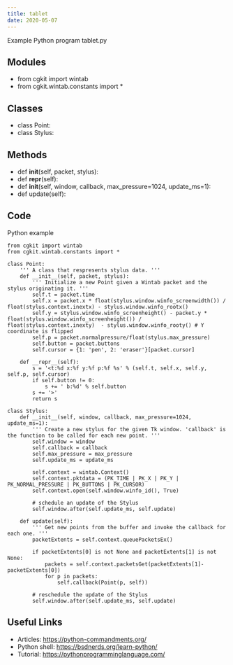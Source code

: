 ```yaml
---
title: tablet
date: 2020-05-07
---
```

Example Python program tablet.py

## Modules

* from cgkit import wintab
* from cgkit.wintab.constants import *

## Classes

* class Point:
* class Stylus:

## Methods

* def __init__(self, packet, stylus):
* def __repr__(self):
* def __init__(self, window, callback, max_pressure=1024, update_ms=1):
* def update(self):

## Code

Python example

    from cgkit import wintab
    from cgkit.wintab.constants import *
    
    class Point:
        ''' A class that respresents stylus data. '''
        def __init__(self, packet, stylus):
            ''' Initialize a new Point given a Wintab packet and the stylus originating it. '''
            self.t = packet.time
            self.x = packet.x * float(stylus.window.winfo_screenwidth()) / float(stylus.context.inextx) - stylus.window.winfo_rootx()
            self.y = stylus.window.winfo_screenheight() - packet.y * float(stylus.window.winfo_screenheight()) / float(stylus.context.inexty)  - stylus.window.winfo_rooty() # Y coordinate is flipped
            self.p = packet.normalpressure/float(stylus.max_pressure)
            self.button = packet.buttons
            self.cursor = {1: 'pen', 2: 'eraser'}[packet.cursor]
            
        def __repr__(self):
            s = '<t:%d x:%f y:%f p:%f %s' % (self.t, self.x, self.y, self.p, self.cursor)
            if self.button != 0:
                s += ' b:%d' % self.button
            s += '>'
            return s
            
    class Stylus:
        def __init__(self, window, callback, max_pressure=1024, update_ms=1):
            ''' Create a new stylus for the given Tk window. 'callback' is the function to be called for each new point. '''
            self.window = window
            self.callback = callback
            self.max_pressure = max_pressure
            self.update_ms = update_ms
            
            self.context = wintab.Context()
            self.context.pktdata = (PK_TIME | PK_X | PK_Y | PK_NORMAL_PRESSURE | PK_BUTTONS | PK_CURSOR)
            self.context.open(self.window.winfo_id(), True)
            
            # schedule an update of the Stylus
            self.window.after(self.update_ms, self.update)
            
        def update(self):
            ''' Get new points from the buffer and invoke the callback for each one. '''
            packetExtents = self.context.queuePacketsEx()
            
            if packetExtents[0] is not None and packetExtents[1] is not None:
                packets = self.context.packetsGet(packetExtents[1]-packetExtents[0])
                for p in packets:
                    self.callback(Point(p, self))
                    
            # reschedule the update of the Stylus
            self.window.after(self.update_ms, self.update)
            

## Useful Links

- Articles: https://python-commandments.org/
- Python shell: https://bsdnerds.org/learn-python/
- Tutorial: https://pythonprogramminglanguage.com/
